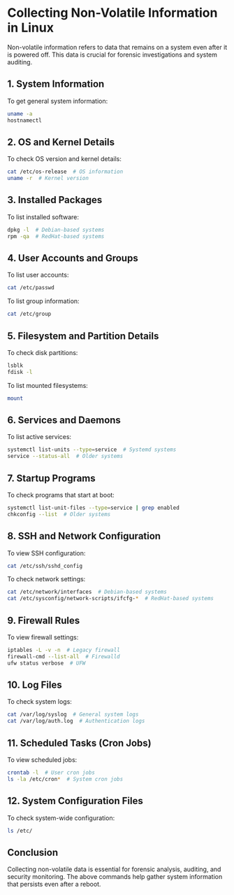 # Collecting Non-Volatile Information in Linux

Non-volatile information refers to data that remains on a system even after it is powered off. This data is crucial for forensic investigations and system auditing.

## 1. System Information
To get general system information:
```bash
uname -a
hostnamectl
```

## 2. OS and Kernel Details
To check OS version and kernel details:
```bash
cat /etc/os-release  # OS information
uname -r  # Kernel version
```

## 3. Installed Packages
To list installed software:
```bash
dpkg -l  # Debian-based systems
rpm -qa  # RedHat-based systems
```

## 4. User Accounts and Groups
To list user accounts:
```bash
cat /etc/passwd
```
To list group information:
```bash
cat /etc/group
```

## 5. Filesystem and Partition Details
To check disk partitions:
```bash
lsblk
fdisk -l
```
To list mounted filesystems:
```bash
mount
```

## 6. Services and Daemons
To list active services:
```bash
systemctl list-units --type=service  # Systemd systems
service --status-all  # Older systems
```

## 7. Startup Programs
To check programs that start at boot:
```bash
systemctl list-unit-files --type=service | grep enabled
chkconfig --list  # Older systems
```

## 8. SSH and Network Configuration
To view SSH configuration:
```bash
cat /etc/ssh/sshd_config
```
To check network settings:
```bash
cat /etc/network/interfaces  # Debian-based systems
cat /etc/sysconfig/network-scripts/ifcfg-*  # RedHat-based systems
```

## 9. Firewall Rules
To view firewall settings:
```bash
iptables -L -v -n  # Legacy firewall
firewall-cmd --list-all  # Firewalld
ufw status verbose  # UFW
```

## 10. Log Files
To check system logs:
```bash
cat /var/log/syslog  # General system logs
cat /var/log/auth.log  # Authentication logs
```

## 11. Scheduled Tasks (Cron Jobs)
To view scheduled jobs:
```bash
crontab -l  # User cron jobs
ls -la /etc/cron*  # System cron jobs
```

## 12. System Configuration Files
To check system-wide configuration:
```bash
ls /etc/
```

## Conclusion
Collecting non-volatile data is essential for forensic analysis, auditing, and security monitoring. The above commands help gather system information that persists even after a reboot.


